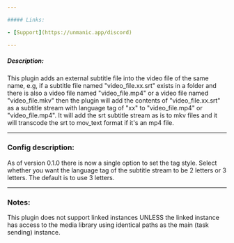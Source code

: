 ```yaml
---

##### Links:

- [Support](https://unmanic.app/discord)

---
```


##### Description:

This plugin adds an external subtitle file into the video file of the same name, e.g, if a subtitle file named "video_file.xx.srt" exists in a folder and there is also a video file named "video_file.mp4" or a video file named
"video_file.mkv" then the plugin will add the contents of "video_file.xx.srt" as a subtitle stream with language tag of "xx" to "video_file.mp4" or "video_file.mp4".  It will add the srt subtitle stream as is to mkv files
and it will transcode the srt to mov_text format if it's an mp4 file.

---
### Config description:

As of version 0.1.0 there is now a single option to set the tag style.  Select whether you want the language tag of the subtitle stream to be 2 letters or 3 letters.  The default is to use 3 letters.

---
### Notes:

This plugin does not support linked instances UNLESS the linked instance has access to the media library using identical paths as the main (task sending) instance. 
